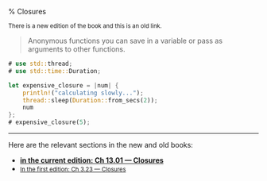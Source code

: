 % Closures

<small>There is a new edition of the book and this is an old link.</small>

> Anonymous functions you can save in a variable or pass as arguments to other functions.

```rust
# use std::thread;
# use std::time::Duration;

let expensive_closure = |num| {
    println!("calculating slowly...");
    thread::sleep(Duration::from_secs(2));
    num
};
# expensive_closure(5);
```

---

Here are the relevant sections in the new and old books:

* **[in the current edition: Ch 13.01 — Closures][2]**
* <small>[In the first edition: Ch 3.23 — Closures][1]</small>


[1]: https://doc.rust-lang.org/1.30.0/book/first-edition/closures.html
[2]: ch13-01-closures.html
